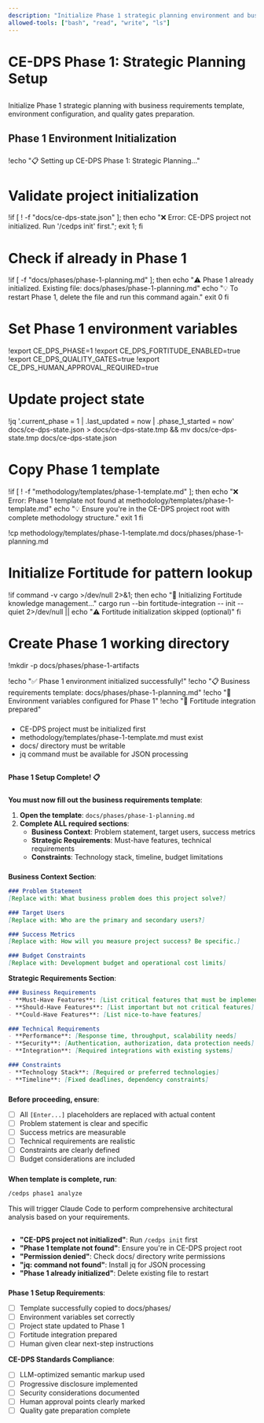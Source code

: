 ```yaml
---
description: "Initialize Phase 1 strategic planning environment and business requirements template"
allowed-tools: ["bash", "read", "write", "ls"]
---
```


# <context>CE-DPS Phase 1: Strategic Planning Setup</context>

## <summary priority="high">
Initialize Phase 1 strategic planning with business requirements template, environment configuration, and quality gates preparation.

## <method>Phase 1 Environment Initialization</method>

### <implementation>
!echo "📋 Setting up CE-DPS Phase 1: Strategic Planning..."

# Validate project initialization
!if [ ! -f "docs/ce-dps-state.json" ]; then echo "❌ Error: CE-DPS project not initialized. Run '/cedps init' first."; exit 1; fi

# Check if already in Phase 1
!if [ -f "docs/phases/phase-1-planning.md" ]; then
    echo "⚠️  Phase 1 already initialized. Existing file: docs/phases/phase-1-planning.md"
    echo "💡 To restart Phase 1, delete the file and run this command again."
    exit 0
fi

# Set Phase 1 environment variables
!export CE_DPS_PHASE=1
!export CE_DPS_FORTITUDE_ENABLED=true
!export CE_DPS_QUALITY_GATES=true
!export CE_DPS_HUMAN_APPROVAL_REQUIRED=true

# Update project state
!jq '.current_phase = 1 | .last_updated = now | .phase_1_started = now' docs/ce-dps-state.json > docs/ce-dps-state.tmp && mv docs/ce-dps-state.tmp docs/ce-dps-state.json

# Copy Phase 1 template
!if [ ! -f "methodology/templates/phase-1-template.md" ]; then
    echo "❌ Error: Phase 1 template not found at methodology/templates/phase-1-template.md"
    echo "💡 Ensure you're in the CE-DPS project root with complete methodology structure."
    exit 1
fi

!cp methodology/templates/phase-1-template.md docs/phases/phase-1-planning.md

# Initialize Fortitude for pattern lookup
!if command -v cargo >/dev/null 2>&1; then
    echo "🧠 Initializing Fortitude knowledge management..."
    cargo run --bin fortitude-integration -- init --quiet 2>/dev/null || echo "⚠️  Fortitude initialization skipped (optional)"
fi

# Create Phase 1 working directory
!mkdir -p docs/phases/phase-1-artifacts

!echo "✅ Phase 1 environment initialized successfully!"
!echo "📋 Business requirements template: docs/phases/phase-1-planning.md"
!echo "🔧 Environment variables configured for Phase 1"
!echo "🧠 Fortitude integration prepared"
</implementation>

### <constraints>
- CE-DPS project must be initialized first
- methodology/templates/phase-1-template.md must exist
- docs/ directory must be writable
- jq command must be available for JSON processing
</constraints>

## <human-action-required>
**Phase 1 Setup Complete! 📋**

### <next-steps priority="critical">
**You must now fill out the business requirements template**:

1. **Open the template**: `docs/phases/phase-1-planning.md`
2. **Complete ALL required sections**:
   - **Business Context**: Problem statement, target users, success metrics
   - **Strategic Requirements**: Must-have features, technical requirements
   - **Constraints**: Technology stack, timeline, budget limitations

### <template-sections-required>
**Business Context Section**:
```markdown
### Problem Statement
[Replace with: What business problem does this project solve?]

### Target Users  
[Replace with: Who are the primary and secondary users?]

### Success Metrics
[Replace with: How will you measure project success? Be specific.]

### Budget Constraints
[Replace with: Development budget and operational cost limits]
```

**Strategic Requirements Section**:
```markdown
### Business Requirements
- **Must-Have Features**: [List critical features that must be implemented]
- **Should-Have Features**: [List important but not critical features]
- **Could-Have Features**: [List nice-to-have features]

### Technical Requirements
- **Performance**: [Response time, throughput, scalability needs]
- **Security**: [Authentication, authorization, data protection needs]
- **Integration**: [Required integrations with existing systems]

### Constraints
- **Technology Stack**: [Required or preferred technologies]
- **Timeline**: [Fixed deadlines, dependency constraints]
```

### <validation-checklist>
**Before proceeding, ensure**:
- [ ] All `[Enter...]` placeholders are replaced with actual content
- [ ] Problem statement is clear and specific
- [ ] Success metrics are measurable
- [ ] Technical requirements are realistic
- [ ] Constraints are clearly defined
- [ ] Budget considerations are included

### <ready-to-proceed>
**When template is complete, run**:
```bash
/cedps phase1 analyze
```

This will trigger Claude Code to perform comprehensive architectural analysis based on your requirements.
</ready-to-proceed>
</human-action-required>

## <troubleshooting>
### <common-errors>
- **"CE-DPS project not initialized"**: Run `/cedps init` first
- **"Phase 1 template not found"**: Ensure you're in CE-DPS project root
- **"Permission denied"**: Check docs/ directory write permissions
- **"jq: command not found"**: Install jq for JSON processing
- **"Phase 1 already initialized"**: Delete existing file to restart
</common-errors>

### <quality-validation>
**Phase 1 Setup Requirements**:
- [ ] Template successfully copied to docs/phases/
- [ ] Environment variables set correctly
- [ ] Project state updated to Phase 1
- [ ] Fortitude integration prepared
- [ ] Human given clear next-step instructions

**CE-DPS Standards Compliance**:
- [ ] LLM-optimized semantic markup used
- [ ] Progressive disclosure implemented
- [ ] Security considerations documented
- [ ] Human approval points clearly marked
- [ ] Quality gate preparation complete
</quality-validation>